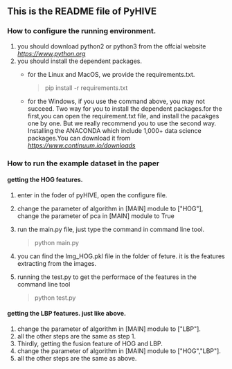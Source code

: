 ## This is the README file of PyHIVE

### How to configure the running environment.

1. you should download python2 or python3 from the offcial website _https://www.python.org_
2. you should install the dependent packages.
    - for the Linux and MacOS, we provide the requirements.txt. 
      > pip install -r requirements.txt

    - for the Windows, if you use the command above, you may not succeed. Two way for you to install the dependent packages.for the first,you can open the requirement.txt file, and install the pacakges one by one. But we really recommend you to use the second way. Installing the ANACONDA which include 1,000+ data science packages.You can download it from _https://www.continuum.io/downloads_

### How to run the example dataset in the paper

#### getting the HOG features.
1. enter in the foder of pyHIVE, open the configure file.
2. change the parameter of algorithm in [MAIN] module to ["HOG"], change the parameter of pca in [MAIN] module to True
3. run the main.py file, just type the command in command line tool. 
    > python main.py 
4. you can find the Img\_HOG.pkl file in the folder of feture. it is the features extracting from the images.

5. running the test.py to get the performace of the features in the command line tool
    > python test.py

#### getting the LBP features. just like above.

1. change the parameter of algorithm in [MAIN] module to ["LBP"].
2. all the other steps are the same as step 1.
3. Thirdly, getting the fusion feature of HOG and LBP.
4. change the parameter of algorithm in [MAIN] module to ["HOG","LBP"].
5. all the other steps are the same as above.